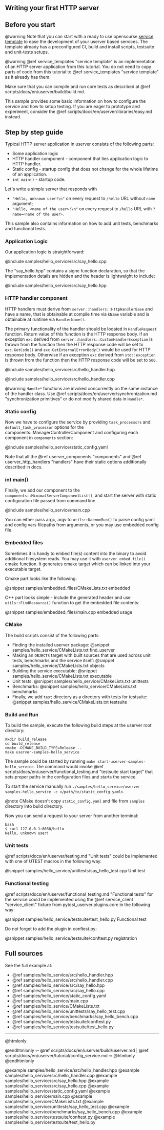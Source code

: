 ## Writing your first HTTP server


## Before you start

@warning Note that you can start with a ready to use opensourse [service template](scripts/docs/en/userver/build/build.md)
to ease the development of your userver based services. The template already has
a preconfigured CI, build and install scripts, testsuite and unit-tests setups.

@warning @ref service_templates "service template" is an implementation of an HTTP server application from this tutorial.
You do not need to copy parts of code from this tutorial to @ref service_templates "service template" as it already has them.


Make sure that you can compile and run core tests as described at
@ref scripts/docs/en/userver/build/build.md.

This sample provides some basic information on how to configure the service and how to setup testing. If you are eager
to prototype and experiment, consider the @ref scripts/docs/en/userver/libraries/easy.md instead.


## Step by step guide

Typical HTTP server application in userver consists of the following parts:
* Some application logic
* HTTP handler component -  component that ties application logic to HTTP
  handler.
* Static config - startup config that does not change for the whole lifetime of
  an application.
* `int main()` - startup code.

Let's write a simple server that responds with
* `"Hello, unknown user!\n"` on every request to `/hello` URL without `name` argument;
* `"Hello, <name of the user>!\n"` on every request to `/hello` URL with `?name=<name of the user>`.

This sample also contains information on how to add unit tests, benchmarks and
functional tests.


### Application Logic

Our application logic is straightforward:

@include samples/hello_service/src/say_hello.cpp

The "say_hello.hpp" contains a signe function declaration, so that the
implementation details are hidden and the header is lightweight to include:

@include samples/hello_service/src/say_hello.hpp


### HTTP handler component

HTTP handlers must derive from `server::handlers::HttpHandlerBase` and have a name, that
is obtainable at compile time via `kName` variable and is obtainable at runtime via `HandlerName()`.

The primary functionality of the handler should be located in `HandleRequest` function.
Return value of this function is the HTTP response body. If an exception `exc` derived from
`server::handlers::CustomHandlerException` is thrown from the function then the
HTTP response code will be set to `exc.GetCode()` and `exc.GetExternalErrorBody()`
would be used for HTTP response body. Otherwise if an exception `exc` derived from
`std::exception` is thrown from the function then the
HTTP response code will be set to `500`.

@include samples/hello_service/src/hello_handler.hpp

@include samples/hello_service/src/hello_handler.cpp

@warning `Handle*` functions are invoked concurrently on the same instance of the handler class. Use
         @ref scripts/docs/en/userver/synchronization.md "synchronization primitives" or do not modify shared data
         in `Handle*`.


### Static config

Now we have to configure the service by providing `task_processors` and
`default_task_processor` options for the components::ManagerControllerComponent
and configuring each component in `components` section:

@include samples/hello_service/static_config.yaml

Note that all the @ref userver_components "components" and
@ref userver_http_handlers "handlers" have their static options additionally
described in docs.


### int main()

Finally, we
add our component to the `components::MinimalServerComponentList()`,
and start the server with static configuration file passed from command line.

@include samples/hello_service/main.cpp

You can either pass argc, argv to `utils::DaemonRun()` to parse config yaml and config vars
filepaths from arguments, or you may use embedded config file.


### Embedded files

Sometimes it is handy to embed file(s) content into the binary to avoid additional filesystem reads.
You may use it with `userver_embed_file()` cmake function.
It generates cmake target which can be linked into your executable target.

Cmake part looks like the following:

@snippet samples/embedded_files/CMakeLists.txt  embedded

C++ part looks simple - include the generated header and use `utils::FindResource()` function to
get the embedded file contents:

@snippet samples/embedded_files/main.cpp  embedded usage


### CMake

The build scripts consist of the following parts:

* Finding the installed userver package:
  @snippet samples/hello_service/CMakeLists.txt  find_userver
* Making an `OBJECTS` target with built sources that are used across unit tests,
  benchmarks and the service itself:
  @snippet samples/hello_service/CMakeLists.txt  objects
* Building the service executable:
  @snippet samples/hello_service/CMakeLists.txt  executable
* Unit tests:
  @snippet samples/hello_service/CMakeLists.txt  unittests
* Benchmarks:
  @snippet samples/hello_service/CMakeLists.txt  benchmarks
* Finally, we add `test` directory as a directory with tests for testsuite:
  @snippet samples/hello_service/CMakeLists.txt  testsuite


### Build and Run

To build the sample, execute the following build steps at the userver root directory:
```
mkdir build_release
cd build_release
cmake -DCMAKE_BUILD_TYPE=Release ..
make userver-samples-hello_service
```

The sample could be started by running
`make start-userver-samples-hello_service`. The command would invoke
@ref scripts/docs/en/userver/functional_testing.md "testsuite start target" that sets proper
paths in the configuration files and starts the service.

To start the service manually run
`./samples/hello_service/userver-samples-hello_service -c </path/to/static_config.yaml>`.

@note CMake doesn't copy `static_config.yaml` and file from `samples` directory into build directory.

Now you can send a request to your server from another terminal:
```
bash
$ curl 127.0.0.1:8080/hello
Hello, unknown user!
```

### Unit tests

@ref scripts/docs/en/userver/testing.md "Unit tests" could be implemented with one of UTEST macros in the following way:

@snippet samples/hello_service/unittests/say_hello_test.cpp  Unit test

### Functional testing

@ref scripts/docs/en/userver/functional_testing.md "Functional tests" for the service could be
implemented using the @ref service_client "service_client" fixture from
pytest_userver.plugins.core in the
following way:

@snippet samples/hello_service/testsuite/test_hello.py  Functional test

Do not forget to add the plugin in conftest.py:

@snippet samples/hello_service/testsuite/conftest.py  registration

## Full sources

See the full example at:
* @ref samples/hello_service/src/hello_handler.hpp
* @ref samples/hello_service/src/hello_handler.cpp
* @ref samples/hello_service/src/say_hello.hpp
* @ref samples/hello_service/src/say_hello.cpp
* @ref samples/hello_service/static_config.yaml
* @ref samples/hello_service/main.cpp
* @ref samples/hello_service/CMakeLists.txt
* @ref samples/hello_service/unittests/say_hello_test.cpp
* @ref samples/hello_service/benchmarks/say_hello_bench.cpp
* @ref samples/hello_service/testsuite/conftest.py
* @ref samples/hello_service/testsuite/test_hello.py

----------

@htmlonly <div class="bottom-nav"> @endhtmlonly
⇦ @ref scripts/docs/en/userver/build/userver.md | @ref scripts/docs/en/userver/tutorial/config_service.md ⇨
@htmlonly </div> @endhtmlonly


@example samples/hello_service/src/hello_handler.hpp
@example samples/hello_service/src/hello_handler.cpp
@example samples/hello_service/src/say_hello.hpp
@example samples/hello_service/src/say_hello.cpp
@example samples/hello_service/static_config.yaml
@example samples/hello_service/main.cpp
@example samples/hello_service/CMakeLists.txt
@example samples/hello_service/unittests/say_hello_test.cpp
@example samples/hello_service/benchmarks/say_hello_bench.cpp
@example samples/hello_service/testsuite/conftest.py
@example samples/hello_service/testsuite/test_hello.py

